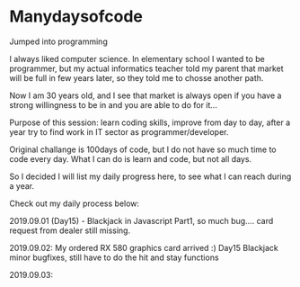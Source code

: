 # Manydaysofcode
Jumped into programming

I always liked computer science. In elementary school I wanted to be programmer, 
but my actual informatics teacher told my parent that market will be full in few years later, so they told me to chosse another path.

Now I am 30 years old, and I see that market is always open if you have a strong willingness to be in and you are able to do for it...

Purpose of this session: learn coding skills, improve from day to day, after a year try to find work in IT sector as programmer/developer.

Original challange is 100days of code, but I do not have so much time to code every day. What I can do is learn and code, but not all days.

So I decided I will list my daily progress here, to see what I can reach during a year.

Check out my daily process below:

2019.09.01 (Day15) - Blackjack in Javascript Part1, so much bug.... card request from dealer still missing.

2019.09.02: My ordered RX 580 graphics card arrived :)  Day15 Blackjack minor bugfixes, still have to do the hit and stay functions

2019.09.03: 
